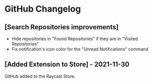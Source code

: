 # GitHub Changelog

## [Search Repositories improvements]

- Hide repositories in "Found Repositories" if they are in "Visited Repositories"
- Fix notification's icon color for the "Unread Notifications" command

## [Added Extension to Store] - 2021-11-30

GitHub added to the Raycast Store.
